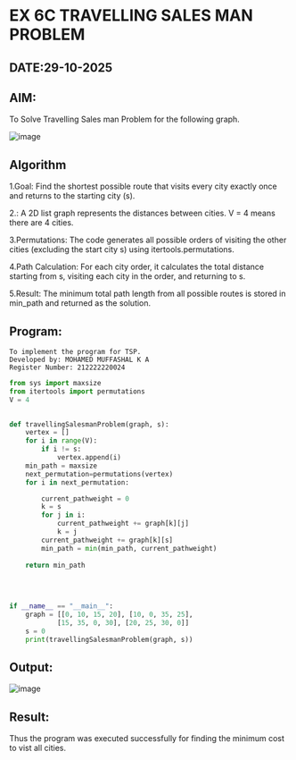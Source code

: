 # EX 6C TRAVELLING SALES MAN PROBLEM
## DATE:29-10-2025
## AIM:
To Solve Travelling Sales man Problem for the following graph.

![image](https://github.com/user-attachments/assets/653921a4-3d7b-4691-9b41-735e80f7af0b)



## Algorithm
1.Goal: Find the shortest possible route that visits every city exactly once and returns to the starting city (s).

2.: A 2D list graph represents the distances between cities. V = 4 means there are 4 cities.

3.Permutations: The code generates all possible orders of visiting the other cities (excluding the start city s) using itertools.permutations.

4.Path Calculation: For each city order, it calculates the total distance starting from s, visiting each city in the order, and returning to s.

5.Result: The minimum total path length from all possible routes is stored in min_path and returned as the solution.
## Program:
```
To implement the program for TSP.
Developed by: MOHAMED MUFFASHAL K A
Register Number: 212222220024
```
```python
from sys import maxsize
from itertools import permutations
V = 4
 

def travellingSalesmanProblem(graph, s):
    vertex = [] 
    for i in range(V): 
        if i != s: 
            vertex.append(i) 
    min_path = maxsize 
    next_permutation=permutations(vertex)
    for i in next_permutation:

        current_pathweight = 0
        k = s 
        for j in i: 
            current_pathweight += graph[k][j] 
            k = j 
        current_pathweight += graph[k][s] 
        min_path = min(min_path, current_pathweight) 
         
    return min_path
   
 
 

if __name__ == "__main__":
    graph = [[0, 10, 15, 20], [10, 0, 35, 25],
            [15, 35, 0, 30], [20, 25, 30, 0]]
    s = 0
    print(travellingSalesmanProblem(graph, s))
```

## Output:

![image](https://github.com/user-attachments/assets/6fdc1e59-bf52-424b-914a-ca30d14f174e)


## Result:
Thus the program was executed successfully for finding the minimum cost to vist all cities.
